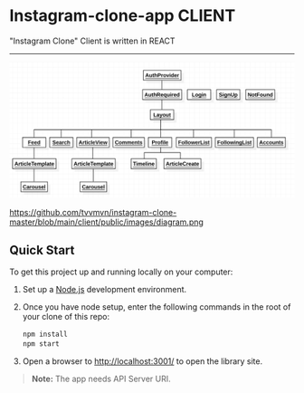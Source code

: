 # Instagram-clone-app CLIENT
 
"Instagram Clone" Client is written in REACT

---

![A UML diagram showing the relation of components](https://github.com/tvvmvn/instagram-clone-master/blob/main/client/public/images/diagram.png)

https://github.com/tvvmvn/instagram-clone-master/blob/main/client/public/images/diagram.png



## Quick Start

To get this project up and running locally on your computer:

1. Set up a [Node.js](https://wiki.developer.mozilla.org/en-US/docs/Learn/Server-side/Express_Nodejs/development_environment) development environment.
2. Once you have node setup, enter the following commands in the root of your clone of this repo:

   ```bash
   npm install
   npm start
   ```

3. Open a browser to <http://localhost:3001/> to open the library site.

> **Note:** The app needs API Server URI.
